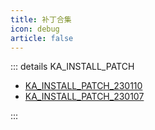 ```yaml
---
title: 补丁合集
icon: debug
article: false
---
```


::: details KA_INSTALL_PATCH

- [KA_INSTALL_PATCH_230110](/posts/ka_install_patch_230110.html)
- [KA_INSTALL_PATCH_230107](/posts/ka_install_patch_230107.html)


:::
